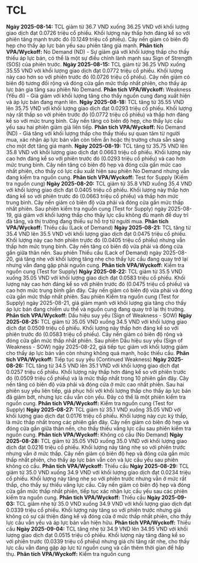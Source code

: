 # TCL

**Ngày 2025-08-14:** TCL giảm từ 36.7 VND xuống 36.25 VND với khối lượng giao dịch đạt 0.0726 triệu cổ phiếu. Khối lượng này thấp hơn đáng kể so với phiên tăng mạnh trước đó (0.1249 triệu cổ phiếu). Cây nến giảm có biên độ hẹp cho thấy áp lực bán yếu sau phiên tăng giá mạnh. **Phân tích VPA/Wyckoff:** No Demand (ND) - Sự giảm giá với khối lượng thấp cho thấy thiếu áp lực bán, có thể là một sự điều chỉnh lành mạnh sau Sign of Strength (SOS) của phiên trước.
**Ngày 2025-08-15:** TCL giảm từ 36.25 VND xuống 35.55 VND với khối lượng giao dịch đạt 0.0772 triệu cổ phiếu. Khối lượng này cao hơn so với phiên trước đó (0.0726 triệu cổ phiếu). Cây nến giảm có biên độ tương đối rộng và đóng cửa gần mức thấp nhất phiên, cho thấy áp lực bán gia tăng sau phiên No Demand. **Phân tích VPA/Wyckoff:** Weakness (Yếu đi) - Giá giảm với khối lượng tăng cho thấy nguồn cung đang xuất hiện và áp lực bán đang mạnh lên.
**Ngày 2025-08-18:** TCL tăng từ 35.55 VND lên 35.75 VND với khối lượng giao dịch đạt 0.0293 triệu cổ phiếu. Khối lượng này rất thấp so với phiên trước đó (0.0772 triệu cổ phiếu) và thấp hơn đáng kể so với mức trung bình. Cây nến tăng có biên độ hẹp, cho thấy lực cầu yếu sau hai phiên giảm giá liên tiếp. **Phân tích VPA/Wyckoff:** No Demand (ND) - Giá tăng với khối lượng thấp cho thấy thiếu sự quan tâm từ người mua, xác nhận áp lực bán vẫn còn tiềm ẩn hoặc thị trường chưa sẵn sàng cho một đợt tăng giá mạnh.
**Ngày 2025-08-19:** TCL tăng từ 35.75 VND lên 35.8 VND với khối lượng giao dịch đạt 0.0663 triệu cổ phiếu. Khối lượng này cao hơn đáng kể so với phiên trước đó (0.0293 triệu cổ phiếu) và cao hơn mức trung bình. Cây nến tăng có biên độ hẹp và đóng cửa gần mức cao nhất phiên, cho thấy có lực cầu xuất hiện sau phiên No Demand nhưng vẫn đang kiểm tra nguồn cung. **Phân tích VPA/Wyckoff:** Test for Supply (Kiểm tra nguồn cung)
**Ngày 2025-08-20:** TCL giảm từ 35.8 VND xuống 35.4 VND với khối lượng giao dịch đạt 0.0405 triệu cổ phiếu. Khối lượng này thấp hơn đáng kể so với phiên trước đó (0.0663 triệu cổ phiếu) và thấp hơn mức trung bình. Cây nến giảm có biên độ vừa phải và đóng cửa gần mức thấp nhất phiên. Sau phiên kiểm tra nguồn cung (Test for Supply) ngày 2025-08-19, giá giảm với khối lượng thấp cho thấy lực cầu không đủ mạnh để duy trì đà tăng, và thị trường đang thiếu sự hỗ trợ từ người mua. **Phân tích VPA/Wyckoff:** Thiếu cầu (Lack of Demand)
**Ngày 2025-08-21:** TCL tăng từ 35.4 VND lên 35.5 VND với khối lượng giao dịch đạt 0.0475 triệu cổ phiếu. Khối lượng này cao hơn phiên trước đó (0.0405 triệu cổ phiếu) nhưng vẫn thấp hơn mức trung bình. Cây nến tăng có biên độ vừa phải và đóng cửa gần giữa thân nến. Sau phiên Thiếu cầu (Lack of Demand) ngày 2025-08-20, giá tăng nhẹ với khối lượng tăng nhẹ cho thấy lực cầu đang quay trở lại nhưng vẫn đang gặp phải nguồn cung. **Phân tích VPA/Wyckoff:** Kiểm tra nguồn cung (Test for Supply)
**Ngày 2025-08-22:** TCL giảm từ 35.5 VND xuống 35.05 VND với khối lượng giao dịch đạt 0.0583 triệu cổ phiếu. Khối lượng này cao hơn đáng kể so với phiên trước đó (0.0475 triệu cổ phiếu) và cao hơn mức trung bình gần đây. Cây nến giảm có biên độ vừa phải và đóng cửa gần mức thấp nhất phiên. Sau phiên Kiểm tra nguồn cung (Test for Supply) ngày 2025-08-21, giá giảm mạnh với khối lượng gia tăng cho thấy áp lực bán đang chiếm ưu thế và nguồn cung đang quay trở lại thị trường. **Phân tích VPA/Wyckoff:** Dấu hiệu suy yếu (Sign of Weakness - SOW)
**Ngày 2025-08-25:** TCL giảm từ 35.05 VND xuống 34.5 VND với khối lượng giao dịch đạt 0.0509 triệu cổ phiếu. Khối lượng này thấp hơn đáng kể so với phiên trước đó (0.0583 triệu cổ phiếu). Cây nến giảm có biên độ rộng và đóng cửa gần mức thấp nhất phiên. Sau phiên Dấu hiệu suy yếu (Sign of Weakness - SOW) ngày 2025-08-22, giá tiếp tục giảm với khối lượng giảm cho thấy áp lực bán vẫn còn nhưng không quá mạnh, hoặc thiếu cầu. **Phân tích VPA/Wyckoff:** Tiếp tục suy yếu (Continued Weakness)
**Ngày 2025-08-26:** TCL tăng từ 34.5 VND lên 35.1 VND với khối lượng giao dịch đạt 0.0257 triệu cổ phiếu. Khối lượng này thấp hơn đáng kể so với phiên trước đó (0.0509 triệu cổ phiếu) và là mức thấp nhất trong 10 phiên gần đây. Cây nến tăng có biên độ vừa phải và đóng cửa ở mức cao nhất phiên. Sau hai phiên suy yếu liên tiếp, giá phục hồi với khối lượng thấp cho thấy áp lực bán đã giảm bớt, nhưng lực cầu vẫn còn yếu. Đây có thể là một phiên kiểm tra nguồn cung. **Phân tích VPA/Wyckoff:** Kiểm tra nguồn cung (Test for Supply)
**Ngày 2025-08-27:** TCL giảm từ 35.1 VND xuống 35.05 VND với khối lượng giao dịch đạt 0.0176 triệu cổ phiếu. Khối lượng này cực kỳ thấp, là mức thấp nhất trong các phiên gần đây. Cây nến giảm có biên độ hẹp và đóng cửa gần giữa thân nến, cho thấy thiếu vắng lực cầu sau phiên kiểm tra nguồn cung. **Phân tích VPA/Wyckoff:** Không có cầu (No Demand)
**Ngày 2025-08-28:** TCL giảm từ 35.05 VND xuống 35.0 VND với khối lượng giao dịch đạt 0.0216 triệu cổ phiếu. Khối lượng này tăng nhẹ so với phiên trước nhưng vẫn ở mức thấp. Cây nến giảm có biên độ hẹp và đóng cửa gần mức thấp nhất phiên, cho thấy áp lực bán vẫn còn và lực cầu yếu sau phiên không có cầu. **Phân tích VPA/Wyckoff:** Thiếu cầu
**Ngày 2025-08-29:** TCL giảm từ 35.0 VND xuống 34.9 VND với khối lượng giao dịch đạt 0.0234 triệu cổ phiếu. Khối lượng này tăng nhẹ so với phiên trước nhưng vẫn ở mức rất thấp, cho thấy sự thiếu vắng lực cầu. Cây nến giảm có biên độ hẹp và đóng cửa gần mức thấp nhất phiên, tiếp tục xác nhận lực cầu yếu sau các phiên kiểm tra nguồn cung. **Phân tích VPA/Wyckoff:** Thiếu cầu
**Ngày 2025-09-03:** TCL giảm nhẹ từ 35.0 VND xuống 34.9 VND với khối lượng giao dịch đạt 0.0339 triệu cổ phiếu. Khối lượng này tăng so với phiên trước nhưng giá không có sự cải thiện đáng kể và đóng cửa ở mức thấp nhất phiên, cho thấy lực cầu vẫn yếu và áp lực bán vẫn hiện hữu. **Phân tích VPA/Wyckoff:** Thiếu cầu
**Ngày 2025-09-04:** TCL tăng nhẹ từ 34.9 VND lên 34.95 VND với khối lượng giao dịch đạt 0.0515 triệu cổ phiếu. Khối lượng này tăng đáng kể so với phiên trước (0.0339 triệu cổ phiếu) nhưng giá chỉ tăng rất nhẹ, cho thấy lực cầu vẫn đang gặp áp lực từ nguồn cung và cần thêm thời gian để hấp thụ. **Phân tích VPA/Wyckoff:** Kiểm tra nguồn cung
